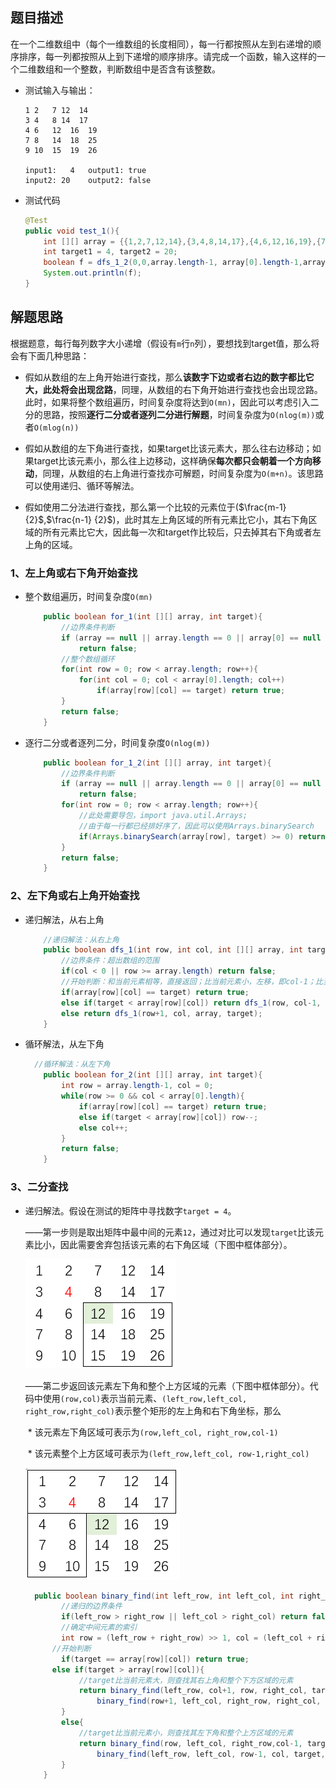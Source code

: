 ## 题目描述

在一个二维数组中（每个一维数组的长度相同），每一行都按照从左到右递增的顺序排序，每一列都按照从上到下递增的顺序排序。请完成一个函数，输入这样的一个二维数组和一个整数，判断数组中是否含有该整数。

* 测试输入与输出：

  ```
  1 2	7 12  14
  3	4	8 14  17	
  4	6	12  16  19
  7	8	14  18  25
  9	10  15  19  26
  
  input1:	4	output1: true
  input2: 20	output2: false
  ```

* 测试代码

  ```java
  @Test
  public void test_1(){
      int [][] array = {{1,2,7,12,14},{3,4,8,14,17},{4,6,12,16,19},{7,8,14,18,25},{9,10,15,19,26}};
      int target1 = 4, target2 = 20;
      boolean f = dfs_1_2(0,0,array.length-1, array[0].length-1,array, target);
      System.out.println(f);
  }
  ```

  

## 解题思路

根据题意，每行每列数字大小递增（假设有`m`行`n`列），要想找到target值，那么将会有下面几种思路：

* 假如从数组的左上角开始进行查找，那么**该数字下边或者右边的数字都比它大，此处将会出现岔路**，同理，从数组的右下角开始进行查找也会出现岔路。此时，如果将整个数组遍历，时间复杂度将达到`O(mn)`，因此可以考虑引入二分的思路，按照**逐行二分或者逐列二分进行解题**，时间复杂度为`O(nlog(m))`或者`O(mlog(n))`

* 假如从数组的左下角进行查找，如果target比该元素大，那么往右边移动；如果target比该元素小，那么往上边移动，这样确保**每次都只会朝着一个方向移动**，同理，从数组的右上角进行查找亦可解题，时间复杂度为`O(m+n)`。该思路可以使用递归、循环等解法。

* 假如使用二分法进行查找，那么第一个比较的元素位于($\frac{m-1} {2}$,$\frac{n-1} {2}$)，此时其左上角区域的所有元素比它小，其右下角区域的所有元素比它大，因此每一次和target作比较后，只去掉其右下角或者左上角的区域。

### 1、左上角或右下角开始查找

* 整个数组遍历，时间复杂度`O(mn)`

  ```java
      public boolean for_1(int [][] array, int target){
          //边界条件判断
          if (array == null || array.length == 0 || array[0] == null || array[0].length == 0)
              return false;
          //整个数组循环
          for(int row = 0; row < array.length; row++){
              for(int col = 0; col < array[0].length; col++)
                  if(array[row][col] == target) return true;
          }
          return false;
      }
  ```

  

* 逐行二分或者逐列二分，时间复杂度`O(nlog(m))`

  ```java
      public boolean for_1_2(int [][] array, int target){
          //边界条件判断
          if (array == null || array.length == 0 || array[0] == null || array[0].length == 0)
              return false;
          for(int row = 0; row < array.length; row++){
              //此处需要导包，import java.util.Arrays;
              //由于每一行都已经排好序了，因此可以使用Arrays.binarySearch
              if(Arrays.binarySearch(array[row], target) >= 0) return true;
          }
          return false;
      }
  ```

### 2、左下角或右上角开始查找

* 递归解法，从右上角

  ```java
      //递归解法：从右上角
      public boolean dfs_1(int row, int col, int [][] array, int target){
          //边界条件：超出数组的范围
          if(col < 0 || row >= array.length) return false;
          //开始判断：和当前元素相等，直接返回；比当前元素小，左移，即col-1；比当前元素大，下移，即row+1
          if(array[row][col] == target) return true;
          else if(target < array[row][col]) return dfs_1(row, col-1, array, target);
          else return dfs_1(row+1, col, array, target);
      }
  ```

  

* 循环解法，从左下角

  ```Java
  	//循环解法：从左下角
      public boolean for_2(int [][] array, int target){
          int row = array.length-1, col = 0;
          while(row >= 0 && col < array[0].length){
              if(array[row][col] == target) return true;
              else if(target < array[row][col]) row--;
              else col++;
          }
          return false;
      }
  ```



### 3、二分查找

* 递归解法。假设在测试的矩阵中寻找数字`target = 4`。

  ——第一步则是取出矩阵中最中间的元素`12`，通过对比可以发现`target`比该元素比小，因此需要舍弃包括该元素的右下角区域（下图中框体部分）。
  
  ![](media/1_1.png)
  
  ——第二步返回该元素左下角和整个上方区域的元素（下图中框体部分）。代码中使用`(row,col)`表示当前元素、`(left_row,left_col, right_row,right_col)`表示整个矩形的左上角和右下角坐标，那么
  
  ​		* 该元素左下角区域可表示为`(row,left_col, right_row,col-1)`
  
  ​		* 该元素整个上方区域可表示为`(left_row,left_col, row-1,right_col)`
  
  ![](media/1_2.png)
  
  ```Java
  	public boolean binary_find(int left_row, int left_col, int right_row, int right_col, int target, int [][] array){
          //递归的边界条件
          if(left_row > right_row || left_col > right_col) return false;
          //确定中间元素的索引
          int row = (left_row + right_row) >> 1, col = (left_col + right_col) >> 1;
  		//开始判断
          if(target == array[row][col]) return true;
        else if(target > array[row][col]){
              //target比当前元素大，则查找其右上角和整个下方区域的元素
              return binary_find(left_row, col+1, row, right_col, target, array) ||
                  binary_find(row+1, left_col, right_row, right_col, target, array);
          }
          else{
              //target比当前元素小，则查找其左下角和整个上方区域的元素
              return binary_find(row, left_col, right_row,col-1, target, array) ||
                  binary_find(left_row, left_col, row-1, col, target, array);
          }
      }
  ```
  
  
